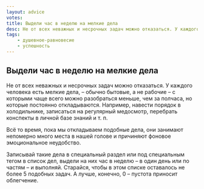 ```yaml
---
layout: advice
votes:
title: Выдели час в неделю на мелкие дела
desc: Не от всех неважных и несрочных задач можно отказаться. У каждого человека есть мелкие дела, – обычно бытовые, а не рабочие – с которыми чаще всего можно разобраться меньше, чем за полчаса, но которые постоянно откладываются.
tags:
    - душевное-равновесие
    - успешность
---
```


## Выдели час в неделю на мелкие дела

Не от всех неважных и несрочных задач можно отказаться. У каждого человека есть мелкие дела, – обычно бытовые, а не рабочие – с которыми чаще всего можно разобраться меньше, чем за полчаса, но которые постоянно откладываются. Например, навести порядок в холодильнике, записаться на регулярный медосмотр, перебрать конспекты в личной базе знаний и т. п.

Всё то время, пока мы откладываем подобные дела, они занимают непомерно много места в нашей голове и причиняют фоновое эмоциональное неудобство.

Записывай такие дела в специальный раздел или под специальным тегом в список дел, выдели на них час в неделю – в один день или по частям – и выполняй. Старайся, чтобы в этом списке оставалось не более 5 подобных задач. А лучше, конечно, 0 – пустота приносит облегчение.
